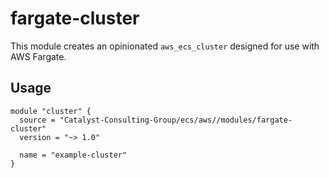 # fargate-cluster

This module creates an opinionated `aws_ecs_cluster` designed for use with AWS Fargate.

## Usage

```
module "cluster" {
  source = "Catalyst-Consulting-Group/ecs/aws//modules/fargate-cluster"
  version = "~> 1.0"

  name = "example-cluster"
}
```
